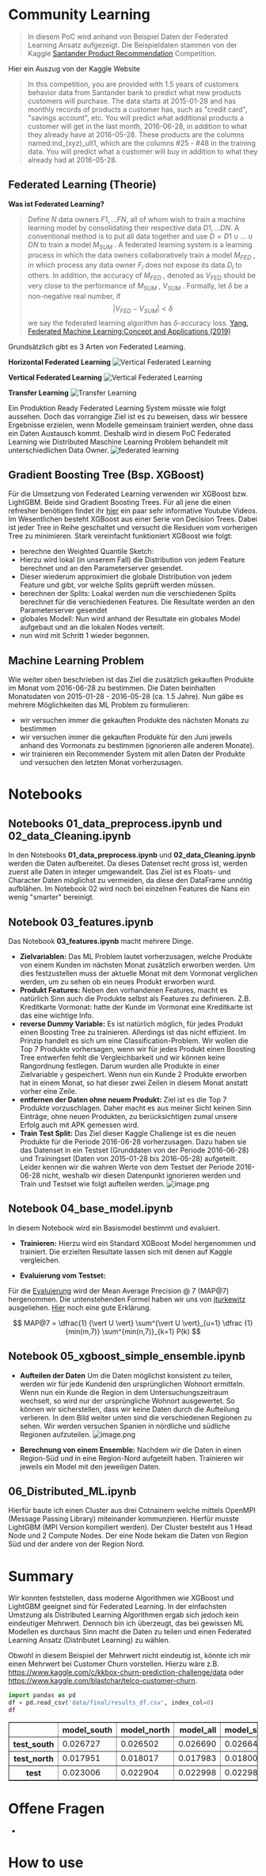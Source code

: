 # Community Learning
> In diesem PoC wird anhand von Beispiel Daten der Federated Learning Ansatz aufgezeigt. Die Beispieldaten stammen von der Kaggle [Santander Product Recommendation](https://www.kaggle.com/c/santander-product-recommendation/data) Competition.


Hier ein Auszug von der Kaggle Website
> In this competition, you are provided with 1.5 years of customers behavior data from Santander bank to predict what new products customers will purchase. The data starts at 2015-01-28 and has monthly records of products a customer has, such as "credit card", "savings account", etc. You will predict what additional products a customer will get in the last month, 2016-06-28, in addition to what they already have at 2016-05-28. These products are the columns named:ind_(xyz)_ult1, which are the columns #25 - #48 in the training data. You will predict what a customer will buy in addition to what they already had at 2016-05-28. 

## Federated Learning (Theorie)
**Was ist Federated Learning?**
> Define $N$ data owners ${F1, ...FN }$, all of whom wish to train a machine learning model by consolidating their respective data ${D1, ...DN }$. A conventional method is to put all data together and use $D = D1 ∪ ... ∪ DN$ to train a model $M_{SUM}$ . A federated learning system is a learning process in which the data owners collaboratively train a model $M_{FED}$ , in which process any data owner $F_i$ does not expose its data $D_i$ to others. In addition, the accuracy of $M_{FED}$ , denoted as $V_{FED}$ should be very close to the performance of $M_{SUM}$ , $V_{SUM}$ . Formally, let $\delta$ be a non-negative real number, if 
$$| V_{FED} − V_{SUM} | < \delta$$ 
we say the federated learning algorithm has $\delta$-accuracy loss. [Yang, Federated Machine Learning:Concept and Applications (2019)](https://arxiv.org/abs/1902.04885)

Grundsätzlich gibt es 3 Arten von Federated Learning.


**Horizontal  Federated Learning**
![Vertical Federated Learning](data/images/horizontal_federated_learning_graph.png "Vertical Federated Learning")

**Vertical Federated Learning**
![Vertical Federated Learning](data/images/vertical_federated_learning.png "Vertical Federated Learning")

**Transfer Learning**
![Transfer Learning](data/images/transfer_learning.png "Transfer Learning")

Ein Produktion Ready Federated Learning System müsste wie folgt aussehen. Doch das vorrangige Ziel ist es zu beweisen, dass wir bessere Ergebnisse erzielen, wenn Modelle gemeinsam trainiert werden, ohne dass ein Daten Austausch kommt. Deshalb wird in diesem PoC Federated Learning wie Distributed Maschine Learning Problem behandelt mit unterschiedlichen Data Owner. 
![federated learning](data/images/horizontal_federated_learning.png "federated learning")



## Gradient Boosting Tree (Bsp. XGBoost)

Für die Umsetzung von Federated Learning verwenden wir XGBoost bzw. LightGBM. Beide sind Gradient Boosting Trees. Für all jene die einen refresher benötigen findet ihr [hier](https://www.youtube.com/watch?v=OtD8wVaFm6E) ein paar sehr informative Youtube Videos. Im Wesentlichen besteht XGBoost aus einer Serie von Decision Trees. Dabei ist jeder Tree in Reihe geschaltet und versucht die Residuen vom vorherigen Tree zu minimieren.  Stark vereinfacht funktioniert XGBoost wie folgt:

- berechne den Weighted Quantile Sketch: 
 - Hierzu wird lokal (in unserem Fall) die Distribution von jedem Feature berechnet und an den Parameterserver gesendet. 
 - Dieser wiederum approximiert die globale Distribution von jedem Feature und gibt, vor welche Splits geprüft werden müssen. 
- berechnen der Splits: Loakal werden nun die verschiedenen Splits berechnet für die verschiedenen Features. Die Resultate werden an den Parameterserver gesendet
- globales Modell: Nun wird anhand der Resultate ein globales Model aufgebaut und an die lokalen Nodes verteilt.
- nun wird mit Schritt 1 wieder begonnen.

## Machine Learning Problem
Wie weiter oben beschrieben ist das Ziel die zusätzlich gekauften Produkte im Monat vom 2016-06-28 zu bestimmen. Die Daten beinhalten Monatsdaten von 2015-01-28 - 2016-05-28 (ca. 1.5 Jahre). Nun gäbe es mehrere Möglichkeiten das ML Problem zu formulieren: 
- wir versuchen immer die gekauften Produkte des nächsten Monats zu bestimmen
- wir versuchen immer die gekauften Produkte für den Juni jeweils anhand des Vormonats zu bestimmen (ignorieren alle anderen Monate). 
- wir trainieren ein Recommender System mit allen Daten der Produkte und versuchen den letzten Monat vorherzusagen.

# Notebooks

## Notebooks 01_data_preprocess.ipynb und 02_data_Cleaning.ipynb
In den Notebooks **01_data_preprocess.ipynb** und **02_data_Cleaning.ipynb** werden die Daten aufbereitet. Da dieses Datenset recht gross ist, werden zuerst alle Daten in integer umgewandelt. Das Ziel ist es Floats- und Character Daten möglichst zu vermeiden, da diese den DataFrame unnötig aufblähen. Im Notebook 02 wird noch bei einzelnen Features die Nans ein wenig "smarter" bereinigt. 

## Notebook 03_features.ipynb 
Das Notebook **03_features.ipynb** macht mehrere Dinge. 
 - **Zielvariablen:** Das ML Problem lautet vorherzusagen, welche Produkte von einem Kunden im nächsten Monat zusätzlich erworben werden. Um dies festzustellen muss der aktuelle Monat mit dem Vormonat verglichen werden, um zu sehen ob ein neues Produkt erworben wurd.
 - **Produkt Features:** Neben den vorhandenen Features, macht es natürlich Sinn auch die Produkte selbst als Features zu definieren. Z.B. Kreditkarte Vormonat: hatte der Kunde im Vormonat eine Kreditkarte ist das eine wichtige Info. 
 - **reverse Dummy Variable:** Es ist natürlich möglich, für jedes Produkt einen Boosting Tree zu trainieren. Allerdings ist das nicht effizient. Im Prinzip handelt es sich um eine Classification-Problem. Wir wollen die Top 7 Produkte vorhersagen, wenn wir für jedes Produkt einen Boosting Tree entwerfen fehlt die Vergleichbarkeit und wir können keine Rangordnung festlegen. Darum wurden alle Produkte in einer Zielvariable ```y``` gespeichert. Wenn nun ein Kunde 2 Produkte erworben hat in einem Monat, so hat dieser zwei Zeilen in diesem Monat anstatt vorher eine Zeile.
 - **entfernen der Daten ohne neuem Produkt:** Ziel ist es die Top 7 Produkte vorzuschlagen. Daher macht es aus meiner Sicht keinen Sinn Einträge, ohne neuen Produkten, zu berücksichtigen zumal unsere Erfolg auch mit APK gemessen wird. 
 - **Train Test Split:**
Das Ziel dieser Kaggle Challenge ist es die neuen Produkte für die Periode 2016-06-28 vorherzusagen. Dazu haben sie das Datenset in ein Testset (Grunddaten von der Periode 2016-06-28) und Trainingset (Daten von 2015-01-28 bis 2016-05-28) aufgeteilt. Leider kennen wir die wahren Werte von dem Testset der Periode 2016-06-28 nicht, weshalb wir diesen Datenpunkt ignorieren werden und Train und Testset wie folgt aufteilen werden. 
![image.png](docs/images/train_test.png)

## Notebook 04_base_model.ipynb
In diesem Notebook wird ein Basismodel bestimmt und evaluiert.

- **Trainieren:**
 Hierzu wird ein Standard XGBoost Model hergenommen und trainiert. Die erzielten Resultate lassen sich mit denen auf Kaggle vergleichen. 

- **Evaluierung vom Testset:**

 Für die [Evaluierung](https://www.kaggle.com/c/santander-product-recommendation/overview/evaluation) wird der Mean Average Precision @ 7 (MAP@7) hergenommen. Die untenstehenden Formel haben wir uns von [jturkewitz](https://github.com/jturkewitz/SideProjects/blob/4c437b02d5e017636c84cc22eb3ff71f8eea1308/Kaggle/Santander_Prod/santander_prod.py#L272) ausgeliehen. [Hier](http://sdsawtelle.github.io/blog/output/mean-average-precision-MAP-for-recommender-systems.html) noch eine gute Erklärung. 

$$
MAP@7 =  \dfrac{1} {\vert U \vert} \sum^{\vert U \vert}_{u=1} \dfrac {1} {min(m,7)} \sum^{min(n,7)}_{k=1} P(k)
$$

## Notebook 05_xgboost_simple_ensemble.ipynb

- **Aufteilen der Daten**
Um die Daten möglichst konsistent zu teilen, werden wir für jede Kundenid den ursprünglichen Wohnort ermitteln. Wenn nun ein Kunde die Region in dem Untersuchungszeitraum wechselt, so wird nur der ursprüngliche Wohnort ausgewertet. So können wir sicherstellen, dass wir keine Daten durch die Aufteilung verlieren. In dem Bild weiter unten sind die verschiedenen Regionen zu sehen. Wir werden versuchen Spanien in nördliche und südliche Regionen aufzuteilen.
![image.png](data/images/spain.png)

- **Berechnung von einem Ensemble:**
Nachdem wir die Daten in einen Region-Süd und in eine Region-Nord aufgeteilt haben. Trainieren wir jeweils ein Model mit den jeweiligen Daten. 

## 06_Distributed_ML.ipynb

Hierfür baute ich einen Cluster aus drei Cotnainern welche mittels OpenMPI (Message Passing Library) miteinander kommunzieren. Hierfür musste LightGBM (MPI Version kompiliert werden). Der Cluster besteht aus 1 Head Node und 2 Compute Nodes. Der eine Node bekam die Daten von Region Süd und der andere von der Region Nord.

# Summary



Wir konnten feststellen, dass moderne Algorithmen wie XGBoost und LightGBM geeignet sind für Federated Learning. In der einfachsten Umstzung als Distributed Learning Algorithmen ergab sich jedoch kein eindeutiger Mehrwert. Dennoch bin ich überzeugt, das bei gewissen ML Modellen es durchaus Sinn macht die Daten zu teilen und einen Federated Learning Ansatz (Distributet Learning) zu wählen. 

Obwohl in diesem Beispiel der Mehrwert nicht eindeutig ist, könnte ich mir einen Mehrwert bei Customer Churn vorstellen. Hierzu wäre z.B. https://www.kaggle.com/c/kkbox-churn-prediction-challenge/data oder https://www.kaggle.com/blastchar/telco-customer-churn.

```python
import pandas as pd
df = pd.read_csv('data/final/results_df.csv', index_col=0)
df
```




<div>
<style scoped>
    .dataframe tbody tr th:only-of-type {
        vertical-align: middle;
    }

    .dataframe tbody tr th {
        vertical-align: top;
    }

    .dataframe thead th {
        text-align: right;
    }
</style>
<table border="1" class="dataframe">
  <thead>
    <tr style="text-align: right;">
      <th></th>
      <th>model_south</th>
      <th>model_north</th>
      <th>model_all</th>
      <th>model_south_north_combine</th>
      <th>distributed_lgbm_training</th>
    </tr>
  </thead>
  <tbody>
    <tr>
      <th>test_south</th>
      <td>0.026727</td>
      <td>0.026502</td>
      <td>0.026690</td>
      <td>0.026649</td>
      <td>0.026444</td>
    </tr>
    <tr>
      <th>test_north</th>
      <td>0.017951</td>
      <td>0.018017</td>
      <td>0.017983</td>
      <td>0.018006</td>
      <td>0.017836</td>
    </tr>
    <tr>
      <th>test</th>
      <td>0.023006</td>
      <td>0.022904</td>
      <td>0.022998</td>
      <td>0.022984</td>
      <td>0.022794</td>
    </tr>
  </tbody>
</table>
</div>



# Offene Fragen

 - 

# How to use
